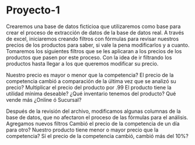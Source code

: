 # Proyecto-1
Crearemos una base de datos ficticioa que utilizaremos como base para crear el proceso de extracción de datos de la base de datos real.
A través de excel, iniciaremos creando filtros con fórmulas para revisar nuestros precios de los productos para saber, si vale la pena modificarlos y a cuanto.
Tomaremos los siguientes filtros que se les aplicaran a los precios de los productos que pasen por este proceso. Con la idea de ir filtrando los productos hasta llegar a los que queremos modificar su precio.

Nuestro precio es mayor o menor que la competencia? 
El precio de la competencia cambió a comparación de la última vez que se analizó su precio?
Multiplicar el precio del producto por .99
El producto tiene la utilidad mínima deseable?
¿Qué inventario tenemos del producto?
Qué vende más ¿Online ó Sucursal?

Después de la revisión del archivo, modificamos algunas columnas de la base de datos, que no afectaron el proceso de las fórmulas para el análisis.
Agregamos nuevos filtros
Cambió el precio de la competencia de un día para otro?
Nuestro producto tiene menor o mayor precio que la competencia?
Sí el precio de la competencia cambió, cambió más del 10%?
